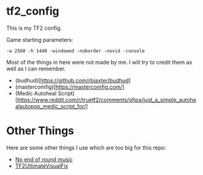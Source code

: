 # tf2_config
This is my TF2 config.

Game starting parameters:

`-w 2560 -h 1440 -windowed -noborder -novid -console`

Most of the things in here were not made by me. I will try to credit them as well as I can remember.

* (budhud)[https://github.com/rbjaxter/budhud]
* (mastercomfig)[https://mastercomfig.com/]
* (Medic Autoheal Script)[https://www.reddit.com/r/truetf2/comments/qfipa/just_a_simple_autohealautopop_medic_script_for/]

# Other Things
Here are some other things I use which are too big for this repo:

* [No end of round music](https://gamebanana.com/sounds/31144)
* [TF2UltimateVisualFix](https://github.com/agrastiOs/Ultimate-TF2-Visual-Fix-Pack)
